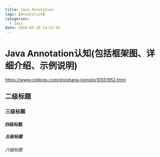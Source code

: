 ```yaml
---
title: Java_Annotation
tags: [Annotation]
categories:
  - Java
date: 2019-03-20 14:52:02
---
```



# Java Annotation认知(包括框架图、详细介绍、示例说明)
https://www.cnblogs.com/shoshana-kong/p/10551952.html


## 二级标题

### 三级标题

#### 四级标题 

##### 五级标题

###### 六级标题


<!-- more -->



